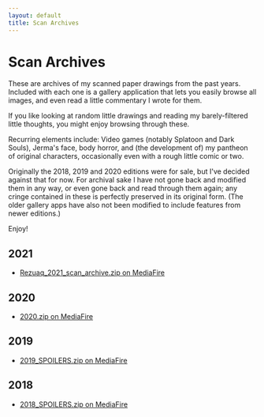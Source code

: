 ```yaml
---
layout: default
title: Scan Archives
---
```


# Scan Archives

These are archives of my scanned paper drawings from the past years.
Included with each one is a gallery application that lets you easily browse all images,
and even read a little commentary I wrote for them.

If you like looking at random little drawings and reading my barely-filtered little thoughts, you might enjoy browsing through these.

Recurring elements include: Video games (notably Splatoon and Dark Souls), Jerma's face, body horror,
and (the development of) my pantheon of original characters, occasionally even with a rough little comic or two.

Originally the 2018, 2019 and 2020 editions were for sale, but I've decided against that for now.
For archival sake I have not gone back and modified them in any way, or even gone back and read through them again;
any cringe contained in these is perfectly preserved in its original form.
(The older gallery apps have also not been modified to include features from newer editions.)

Enjoy!

## 2021
* [Rezuaq_2021_scan_archive.zip on MediaFire](https://www.mediafire.com/file/6amh821ak66m3y6/Rezuaq_2021_scan_archive.zip/file)

## 2020
* [2020.zip on MediaFire](https://www.mediafire.com/file/381jm3tsrajfpcn/2020.zip/file)

## 2019
* [2019_SPOILERS.zip on MediaFire](https://www.mediafire.com/file/n0e9sq4baqsh7wy/2019_SPOILERS.zip/file)

## 2018
* [2018_SPOILERS.zip on MediaFire](https://www.mediafire.com/file/3p1c1zqqa1t73k7/2018_SPOILERS.zip/file)
